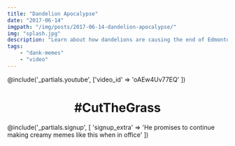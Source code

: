 ```yaml
---
title: "Dandelion Apocalypse"
date: "2017-06-14"
imgpath: "/img/posts/2017-06-14-dandelion-apocalypse/"
img: "splash.jpg"
description: "Learn about how dandelions are causing the end of Edmonton's World"
tags: 
    - "dank-memes"
    - "video"
---
```


@include('_partials.youtube', ['video_id' => 'oAEw4Uv77EQ' ])

<h1 style="text-align:center;">#CutTheGrass</h1>

@include('_partials.signup', [ 'signup_extra' => 'He promises to continue making creamy memes like this when in office' ])
